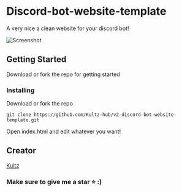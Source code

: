 # Discord-bot-website-template

A very nice a clean website for your discord bot!

![Screenshot](https://media.discordapp.net/attachments/783040336745594902/793528630817980476/Over_view.gif)

## Getting Started

Download or fork the repo for getting started

### Installing

Download or fork the repo

```
git clone https://github.com/Kultz-hub/v2-discord-bot-website-template.git
```

Open index.html and edit whatever you want!

## Creator

[Kultz](https://discord.gg/xyKPare)

### Make sure to give me a star ⭐ :)
